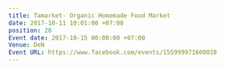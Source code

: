 ```yaml
---
title: Tamarket- Organic Homemade Food Market
date: 2017-10-11 10:01:00 +07:00
position: 28
Event date: 2017-10-15 00:00:00 +07:00
Venue: DeN
Event URL: https://www.facebook.com/events/155999971660028
---
```


